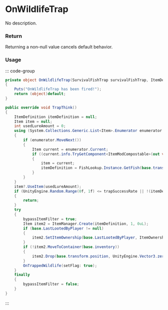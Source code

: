 # OnWildlifeTrap
<Badge type="info" text="Traps"/>[<Badge type="danger" text="Carbon Compatible"/>](https://github.com/CarbonCommunity/Carbon)[<Badge type="warning" text="Oxide Compatible"/>](https://github.com/OxideMod/Oxide.Rust)
No description.
### Return
Returning a non-null value cancels default behavior.

### Usage
::: code-group
```csharp [Example]
private object OnWildlifeTrap(SurvivalFishTrap survivalFishTrap, ItemDefinition local0)
{
	Puts("OnWildlifeTrap has been fired!");
	return (object)default;
}
```
```csharp [Source — Assembly-CSharp @ SurvivalFishTrap]
public override void TrapThink()
{
	ItemDefinition itemDefinition = null;
	Item item = null;
	int usedLureAmount = 0;
	using (System.Collections.Generic.List<Item>.Enumerator enumerator = base.inventory.itemList.GetEnumerator())
	{
		if (enumerator.MoveNext())
		{
			Item current = enumerator.Current;
			if ((current.info.TryGetComponent<ItemModCompostable>(out var component) ? component.BaitValue : 0f) > 0f)
			{
				item = current;
				itemDefinition = FishLookup.Instance.GetFish(base.transform.position, cachedWaterBody, current, out var _, current.info.GetComponent<ItemModFishable>(), out usedLureAmount, 5f);
			}
		}
	}
	item?.UseItem(usedLureAmount);
	if (UnityEngine.Random.Range(0f, 1f) <= trapSuccessRate || !(itemDefinition != null))
	{
		return;
	}
	try
	{
		bypassItemFilter = true;
		Item item2 = ItemManager.Create(itemDefinition, 1, 0uL);
		if (base.LastLootedByPlayer != null)
		{
			item2.SetItemOwnership(base.LastLootedByPlayer, ItemOwnershipPhrases.SurvivalTrap);
		}
		if (!item2.MoveToContainer(base.inventory))
		{
			item2.Drop(base.transform.position, UnityEngine.Vector3.zero, UnityEngine.Quaternion.identity);
		}
		OnTrappedWildlife(setFlag: true);
	}
	finally
	{
		bypassItemFilter = false;
	}
}

```
:::
